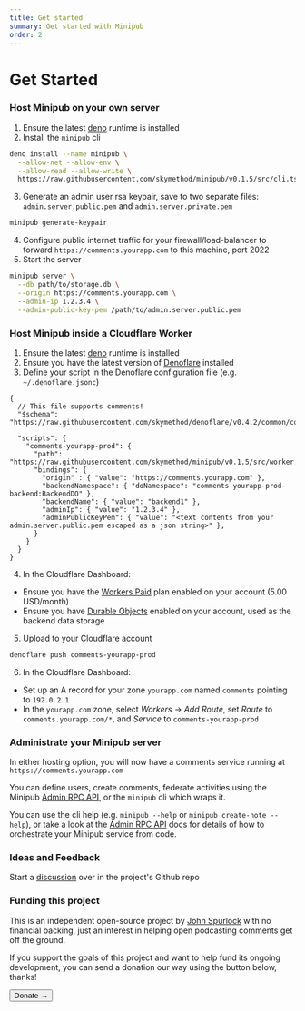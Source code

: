 ```yaml
---
title: Get started
summary: Get started with Minipub
order: 2
---
```


# Get Started

### Host Minipub on your own server
1. Ensure the latest [deno](https://deno.land/#installation) runtime is installed
2. Install the `minipub` cli

```sh
deno install --name minipub \
  --allow-net --allow-env \
  --allow-read --allow-write \
  https://raw.githubusercontent.com/skymethod/minipub/v0.1.5/src/cli.ts
```
3. Generate an admin user rsa keypair, save to two separate files: `admin.server.public.pem` and `admin.server.private.pem`

```sh
minipub generate-keypair
```
4. Configure public internet traffic for your firewall/load-balancer to forward `https://comments.yourapp.com` to this machine, port 2022
5. Start the server

```sh
minipub server \
  --db path/to/storage.db \
  --origin https://comments.yourapp.com \
  --admin-ip 1.2.3.4 \
  --admin-public-key-pem /path/to/admin.server.public.pem 
```

### Host Minipub inside a Cloudflare Worker
1. Ensure the latest [deno](https://deno.land/#installation) runtime is installed
2. Ensure you have the latest version of [Denoflare](https://denoflare.dev/) installed
3. Define your script in the Denoflare configuration file (e.g. `~/.denoflare.jsonc`)

```jsonc
{
  // This file supports comments!
  "$schema": "https://raw.githubusercontent.com/skymethod/denoflare/v0.4.2/common/config.schema.json",

  "scripts": {
    "comments-yourapp-prod": {
      "path": "https://raw.githubusercontent.com/skymethod/minipub/v0.1.5/src/worker.ts",
      "bindings": {
        "origin" : { "value": "https://comments.yourapp.com" },
        "backendNamespace": { "doNamespace": "comments-yourapp-prod-backend:BackendDO" },
        "backendName": { "value": "backend1" },
        "adminIp": { "value": "1.2.3.4" },
        "adminPublicKeyPem": { "value": "<text contents from your admin.server.public.pem escaped as a json string>" },
      }
    }
  }
}
```
4. In the Cloudflare Dashboard:
- Ensure you have the [Workers Paid](https://www.cloudflare.com/plans/developer-platform/#overview) plan enabled on your account (5.00 USD/month) 
- Ensure you have [Durable Objects](https://developers.cloudflare.com/workers/runtime-apis/durable-objects) enabled on your account, used as the backend data storage

5. Upload to your Cloudflare account

```sh
denoflare push comments-yourapp-prod
```
6. In the Cloudflare Dashboard:
- Set up an A record for your zone `yourapp.com` named `comments` pointing to `192.0.2.1`
- In the `yourapp.com` zone, select _Workers_ -> _Add Route_, set _Route_ to `comments.yourapp.com/*`, and _Service_ to `comments-yourapp-prod`

### Administrate your Minipub server
In either hosting option, you will now have a comments service running at `https://comments.yourapp.com`

You can define users, create comments, federate activities using the Minipub [Admin RPC API](/admin-rpc), or the `minipub` cli which wraps it.

You can use the cli help (e.g. `minipub --help` or `minipub create-note --help`), or take a look
at the [Admin RPC API](/admin-rpc) docs for details of how to orchestrate your Minipub service from code.

### Ideas and Feedback
Start a [discussion](https://github.com/skymethod/minipub/discussions) over in the project's Github repo

### Funding this project
This is an independent open-source project by [John Spurlock](https://github.com/johnspurlock-skymethod) with no financial backing, just an interest in helping open podcasting comments get off the ground.

If you support the goals of this project and want to help fund its ongoing development, you can send a donation our way using the button below, thanks!

<Button type="primary" href="https://buy.stripe.com/6oE2aIduL5rzfEQfYZ">Donate →</Button>
